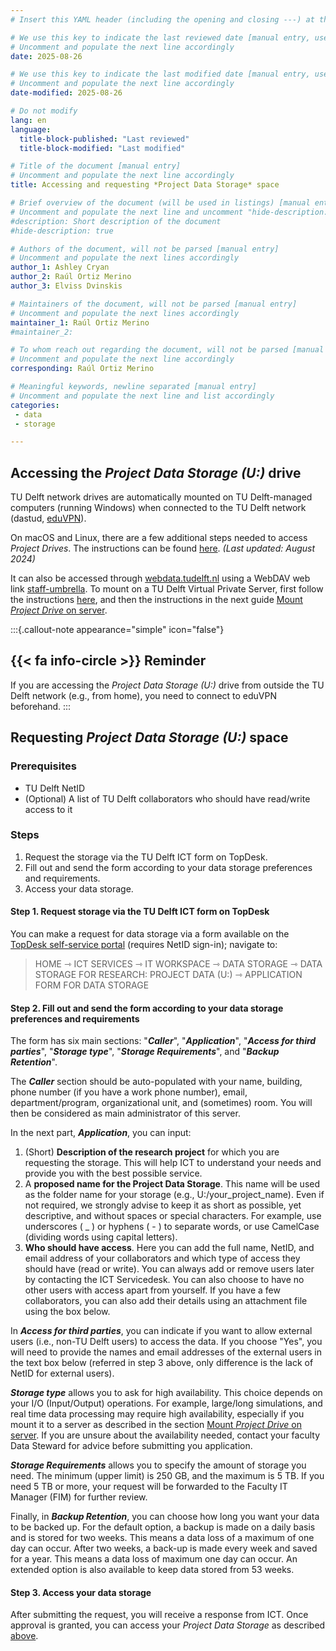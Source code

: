 ```yaml
---
# Insert this YAML header (including the opening and closing ---) at the beginning of the document and fill it out accordingly

# We use this key to indicate the last reviewed date [manual entry, use YYYY-MM-DD]
# Uncomment and populate the next line accordingly
date: 2025-08-26

# We use this key to indicate the last modified date [manual entry, use YYYY-MM-DD]
# Uncomment and populate the next line accordingly
date-modified: 2025-08-26

# Do not modify
lang: en
language: 
  title-block-published: "Last reviewed"
  title-block-modified: "Last modified"

# Title of the document [manual entry]
# Uncomment and populate the next line accordingly
title: Accessing and requesting *Project Data Storage* space

# Brief overview of the document (will be used in listings) [manual entry]
# Uncomment and populate the next line and uncomment "hide-description: true".
#description: Short description of the document
#hide-description: true

# Authors of the document, will not be parsed [manual entry]
# Uncomment and populate the next lines accordingly
author_1: Ashley Cryan
author_2: Raúl Ortiz Merino
author_3: Elviss Dvinskis

# Maintainers of the document, will not be parsed [manual entry]
# Uncomment and populate the next lines accordingly
maintainer_1: Raúl Ortiz Merino
#maintainer_2:

# To whom reach out regarding the document, will not be parsed [manual entry]
# Uncomment and populate the next line accordingly
corresponding: Raúl Ortiz Merino

# Meaningful keywords, newline separated [manual entry]
# Uncomment and populate the next line and list accordingly
categories: 
 - data
 - storage

---
```


## Accessing the *Project Data Storage (U:)* drive 

TU Delft network drives are automatically mounted on TU Delft-managed computers (running Windows) when connected to the TU Delft network (dastud, [eduVPN](https://intranet.tudelft.nl/en/-/openvpn?p_l_back_url=%2Fen%2Fgroup%2Fguest%2Fsearch%3Fq%3Dvpn&p_l_back_url_title=Search)).

On macOS and Linux, there are a few additional steps needed to access *Project Drives*. The instructions can be found [here](https://filelist.tudelft.nl/Calendar/2024/08%20August/Project%20storage%20instructions.pdf). *(Last updated: August 2024)*

It can also be accessed through [webdata.tudelft.nl](https://webdata.tudelft.nl/) using a WebDAV web link [staff-umbrella](https://webdata.tudelft.nl/staff-umbrella). To mount on a TU Delft Virtual Private Server, first follow the instructions [here](/docs/infrastructure/VPS_request.md), and then the instructions in the next guide [Mount *Project Drive* on server](project_drive_mounting.md).

:::{.callout-note appearance="simple" icon="false"}
## {{< fa info-circle >}} Reminder

If you are accessing the *Project Data Storage (U:)* drive from outside the TU Delft network (e.g., from home), you need to connect to eduVPN beforehand.
:::

## Requesting *Project Data Storage (U:)* space

### Prerequisites
* TU Delft NetID
* (Optional) A list of TU Delft collaborators who should have read/write access to it

### Steps
1. Request the storage via the TU Delft ICT form on TopDesk.
2. Fill out and send the form according to your data storage preferences and requirements.
3. Access your data storage.

#### **Step 1. Request storage via the TU Delft ICT form on TopDesk**
You can make a request for data storage via a form available on the [TopDesk self-service portal](https://tudelft.topdesk.net/) (requires NetID sign-in); navigate to:

> HOME ⇾ ICT SERVICES ⇾ IT WORKSPACE ⇾ DATA STORAGE ⇾ DATA STORAGE FOR RESEARCH: PROJECT DATA (U:) ⇾ APPLICATION FORM FOR DATA STORAGE

#### **Step 2. Fill out and send the form according to your data storage preferences and requirements**
The form has six main sections: "_**Caller**_", "_**Application**_", "_**Access for third parties**_", "_**Storage type**_", "_**Storage Requirements**_", and "_**Backup Retention**_".

The _**Caller**_ section should be auto-populated with your name, building, phone number (if you have a work phone number), email, department/program, organizational unit, and (sometimes) room. You will then be considered as main administrator of this server.  

In the next part, _**Application**_, you can input:

1. (Short) **Description of the research project** for which you are requesting the storage. This will help ICT to understand your needs and provide you with the best possible service.
2. A **proposed name for the Project Data Storage**. This name will be used as the folder name for your storage (e.g., U:/your_project_name). Even if not required, we strongly advise to keep it as short as possible, yet descriptive, and without spaces or special characters. For example, use underscores ( _ ) or hyphens ( - ) to separate words, or use CamelCase (dividing words using capital letters).
3. **Who should have access**. Here you can add the full name, NetID, and email address of your collaborators and which type of access they should have (read or write). You can always add or remove users later by contacting the ICT Servicedesk. You can also choose to have no other users with access apart from yourself. If you have a few collaborators, you can also add their details using an attachment file using the box below.

In _**Access for third parties**_, you can indicate if you want to allow external users (i.e., non-TU Delft users) to access the data. If you choose "Yes", you will need to provide the names and email addresses of the external users in the text box below (referred in step 3 above, only difference is the lack of NetID for external users).

_**Storage type**_ allows you to ask for high availability. This choice depends on your I/O (Input/Output) operations. For example, large/long simulations, and real time data processing may require high availability, especially if you mount it to a server as described in the section [Mount *Project Drive* on server](../data_storage/project_drive_mounting.md). If you are unsure about the availability needed, contact your faculty Data Steward for advice before submitting you application. 

_**Storage Requirements**_ allows you to specify the amount of storage you need. The minimum (upper limit) is 250 GB, and the maximum is 5 TB. If you need 5 TB or more, your request will be forwarded to the Faculty IT Manager (FIM) for further review.

Finally, in _**Backup Retention**_, you can choose how long you want your data to be backed up. For the default option, a backup is made on a daily basis and is stored for two weeks. This means a data loss of a maximum of one day can occur. After two weeks, a back-up is made every week and saved for a year. This means a data loss of maximum one day can occur. An extended option is also available to keep data stored from 53 weeks.

#### **Step 3. Access your data storage**

After submitting the request, you will receive a response from ICT. Once approval is granted, you can access your *Project Data Storage* as described [above](#accessing-the-project-data-storage-u-drive).